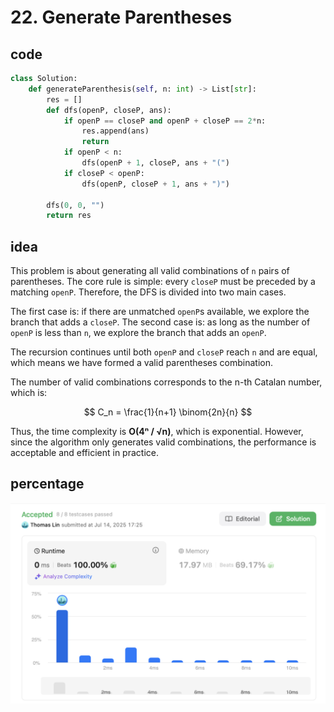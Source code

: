 # 22. Generate Parentheses
## code
```python
class Solution:
    def generateParenthesis(self, n: int) -> List[str]:
        res = []
        def dfs(openP, closeP, ans):
            if openP == closeP and openP + closeP == 2*n:
                res.append(ans)
                return
            if openP < n:
                dfs(openP + 1, closeP, ans + "(")
            if closeP < openP:
                dfs(openP, closeP + 1, ans + ")")

        dfs(0, 0, "")
        return res
```
## idea
This problem is about generating all valid combinations of `n` pairs of parentheses. The core rule is simple: every `closeP` must be preceded by a matching `openP`. Therefore, the DFS is divided into two main cases.

The first case is: if there are unmatched `openP`s available, we explore the branch that adds a `closeP`.
The second case is: as long as the number of `openP` is less than `n`, we explore the branch that adds an `openP`.

The recursion continues until both `openP` and `closeP` reach `n` and are equal, which means we have formed a valid parentheses combination.

The number of valid combinations corresponds to the n-th Catalan number, which is:

$$
C_n = \frac{1}{n+1} \binom{2n}{n}
$$

Thus, the time complexity is **O(4ⁿ / √n)**, which is exponential. However, since the algorithm only generates valid combinations, the performance is acceptable and efficient in practice.
## percentage
![](/assetPic/gp1.png)
